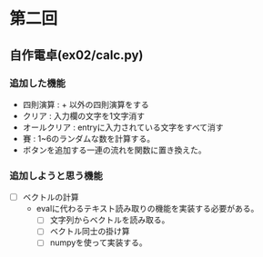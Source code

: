 # 第二回
## 自作電卓(ex02/calc.py)

### 追加した機能

- 四則演算 : + 以外の四則演算をする
- クリア : 入力欄の文字を1文字消す
- オールクリア : entryに入力されている文字をすべて消す
- 賽 : 1~6のランダムな数を計算する。
- ボタンを追加する一連の流れを関数に置き換えた。

### 追加しようと思う機能
- [ ] ベクトルの計算
  - evalに代わるテキスト読み取りの機能を実装する必要がある。
    - [ ] 文字列からベクトルを読み取る。
    - [ ] ベクトル同士の掛け算
    - [ ] numpyを使って実装する。